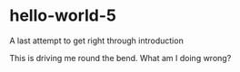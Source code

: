 # hello-world-5
A last attempt to get right through introduction

This is driving me round the bend. What am I doing wrong?
